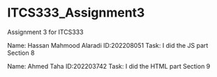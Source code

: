 # ITCS333_Assignment3

Assignment 3 for ITCS333

Name: Hassan Mahmood Alaradi
ID:202208051
Task: I did the JS part
Section 8

Name: Ahmed Taha
ID:202203742
Task: I did the HTML part
Section 9
